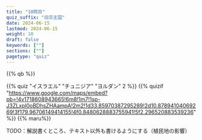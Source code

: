 ```yaml
---
title: "10問目"
quiz_suffix: "旧宗主国"
date: 2024-06-15
lastmod: 2024-06-15
weight: 10
draft: false
keywords: [""]
sections: [""]
pagetype: "quiz"
---
```


{{% qb %}}

{{% quiz "イスラエル" "チュニジア" "ヨルダン" 2 %}}
{{% quizif "https://www.google.com/maps/embed?pb=!4v1718608943665!6m8!1m7!1sp-J3ZLxpl0oBDhsZHAampA!2m2!1d33.85970387295289!2d10.87894104069269!3f179.96706149414155!4f0.8480628883755941!5f2.296520883539236" %}}
{{% maru%}}

<div class="googlemap-if ansarea transparent-area">
TODO：解説書くところ、テキスト以外も書けるようにする（植民地の影響）
</div>